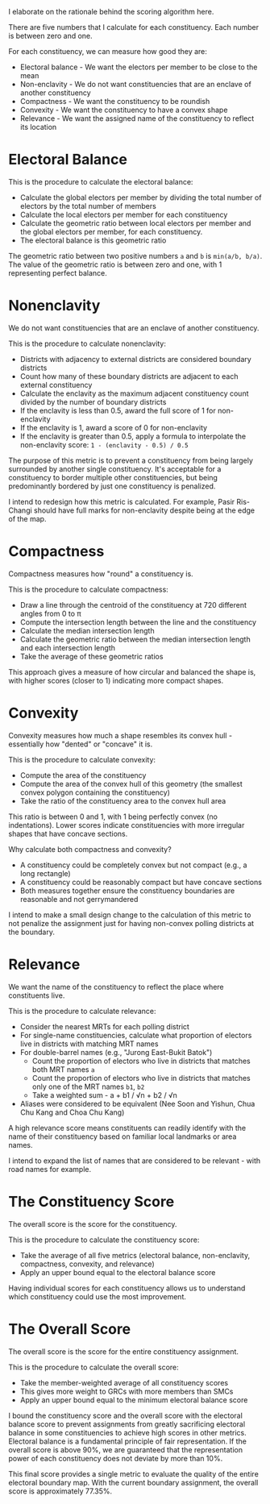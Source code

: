 I elaborate on the rationale behind the scoring algorithm here.

There are five numbers that I calculate for each constituency.
Each number is between zero and one.

For each constituency, we can measure how good they are:
- Electoral balance - We want the electors per member to be close to the mean
- Non-enclavity - We do not want constituencies that are an enclave of another constituency
- Compactness - We want the constituency to be roundish
- Convexity - We want the constituency to have a convex shape
- Relevance - We want the assigned name of the constituency to reflect its location


# Electoral Balance

This is the procedure to calculate the electoral balance:
- Calculate the global electors per member by dividing the total number of electors by the total number of members
- Calculate the local electors per member for each constituency
- Calculate the geometric ratio between local electors per member and the global electors per member, for each constituency.
- The electoral balance is this geometric ratio

The geometric ratio between two positive numbers `a` and `b` is `min(a/b, b/a)`.
The value of the geometric ratio is between zero and one, with 1 representing perfect balance.


# Nonenclavity

We do not want constituencies that are an enclave of another constituency.

This is the procedure to calculate nonenclavity:
- Districts with adjacency to external districts are considered boundary districts
- Count how many of these boundary districts are adjacent to each external constituency
- Calculate the enclavity as the maximum adjacent constituency count divided by the number of boundary districts
- If the enclavity is less than 0.5, award the full score of 1 for non-enclavity
- If the enclavity is 1, award a score of 0 for non-enclavity
- If the enclavity is greater than 0.5, apply a formula to interpolate the non-enclavity score: `1 - (enclavity - 0.5) / 0.5`

The purpose of this metric is to prevent a constituency from being largely surrounded by another single constituency. It's acceptable for a constituency to border multiple other constituencies, but being predominantly bordered by just one constituency is penalized.

I intend to redesign how this metric is calculated. For example, Pasir Ris-Changi should have full marks for non-enclavity despite being at the edge of the map.


# Compactness

Compactness measures how "round" a constituency is.

This is the procedure to calculate compactness:
- Draw a line through the centroid of the constituency at 720 different angles from 0 to π
- Compute the intersection length between the line and the constituency
- Calculate the median intersection length
- Calculate the geometric ratio between the median intersection length and each intersection length
- Take the average of these geometric ratios

This approach gives a measure of how circular and balanced the shape is, with higher scores (closer to 1) indicating more compact shapes.


# Convexity

Convexity measures how much a shape resembles its convex hull - essentially how "dented" or "concave" it is.

This is the procedure to calculate convexity:
- Compute the area of the constituency
- Compute the area of the convex hull of this geometry (the smallest convex polygon containing the constituency)
- Take the ratio of the constituency area to the convex hull area

This ratio is between 0 and 1, with 1 being perfectly convex (no indentations). Lower scores indicate constituencies with more irregular shapes that have concave sections.

Why calculate both compactness and convexity?
- A constituency could be completely convex but not compact (e.g., a long rectangle)
- A constituency could be reasonably compact but have concave sections
- Both measures together ensure the constituency boundaries are reasonable and not gerrymandered

I intend to make a small design change to the calculation of this metric to not penalize the assignment just for having non-convex polling districts at the boundary.


# Relevance

We want the name of the constituency to reflect the place where constituents live.

This is the procedure to calculate relevance:
- Consider the nearest MRTs for each polling district
- For single-name constituencies, calculate what proportion of electors live in districts with matching MRT names
- For double-barrel names (e.g., "Jurong East-Bukit Batok")
   - Count the proportion of electors who live in districts that matches both MRT names `a`
   - Count the proportion of electors who live in districts that matches only one of the MRT names `b1`, `b2`
   - Take a weighted sum - a + b1 / √n + b2 / √n
- Aliases were considered to be equivalent (Nee Soon and Yishun, Chua Chu Kang and Choa Chu Kang)

A high relevance score means constituents can readily identify with the name of their constituency based on familiar local landmarks or area names.

I intend to expand the list of names that are considered to be relevant - with road names for example.


# The Constituency Score

The overall score is the score for the constituency.

This is the procedure to calculate the constituency score:
- Take the average of all five metrics (electoral balance, non-enclavity, compactness, convexity, and relevance)
- Apply an upper bound equal to the electoral balance score

Having individual scores for each constituency allows us to understand which constituency could use the most improvement.


# The Overall Score

The overall score is the score for the entire constituency assignment.

This is the procedure to calculate the overall score:
- Take the member-weighted average of all constituency scores
- This gives more weight to GRCs with more members than SMCs
- Apply an upper bound equal to the minimum electoral balance score

I bound the constituency score and the overall score with the electoral balance score to prevent assignments from greatly sacrificing electoral balance in some constituencies to achieve high scores in other metrics. Electoral balance is a fundamental principle of fair representation. If the overall score is above 90%, we are guaranteed that the representation power of each constituency does not deviate by more than 10%.

This final score provides a single metric to evaluate the quality of the entire electoral boundary map. With the current boundary assignment, the overall score is approximately 77.35%.
